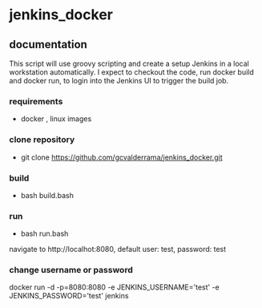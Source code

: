# jenkins_docker

## documentation

This script will use groovy scripting and create a setup Jenkins in a local workstation automatically. I expect to checkout the code, run docker build and docker run, to login into the Jenkins UI to trigger the build job.

### requirements

- docker , linux images 

### clone repository 

- git clone https://github.com/gcvalderrama/jenkins_docker.git

### build 

- bash build.bash

### run 

- bash run.bash

navigate to http://localhot:8080, 
default user: test, password: test


### change username or password 

docker run -d -p=8080:8080 -e JENKINS_USERNAME='test' -e JENKINS_PASSWORD='test' jenkins 
